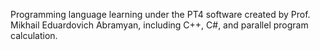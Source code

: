 Programming language learning under the PT4 software created by Prof. Mikhail Eduardovich Abramyan, including C++, C#, and parallel program calculation.
